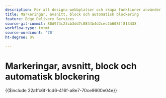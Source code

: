 ```yaml
---
description: För att designa webbplatser och skapa funktioner använder utvecklarna den kod och det DOM som återges dynamiskt från innehållet. Markeringen och DOM är uppbyggda på ett sätt som möjliggör flexibel redigering och formatering. Samtidigt innehåller det färdiga funktioner så att utvecklaren inte behöver bekymra sig om vissa aspekter av moderna webbplatser.
title: Markeringar, avsnitt, block och automatisk blockering
feature: Edge Delivery Services
source-git-commit: 80d974c23cb3dd7c0844b4d2cec2b608ff813438
workflow-type: tm+mt
source-wordcount: '70'
ht-degree: 0%

---
```


# Markeringar, avsnitt, block och automatisk blockering

{{$include 22a1fc6f-1cd6-416f-a8e7-70ce9600e04e}}